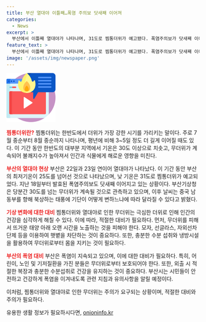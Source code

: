 ```yaml
---
title: 부산 열대야 이틀째…폭염 주의보 닷새째 이어져
categories:
  - News
excerpt: >
  부산에서 이틀째 열대야가 나타나며, 31도로 찜통더위가 예고됐다. 폭염주의보가 닷새째 이어지고, 당분간 30도를 넘는 무더위가 계속될 전망이다. 25일까지 더위가 이어질 것으로 예상되며, 이후 날씨는 태풍의 영향으로 변할 수 있다.
feature_text: >
  부산에서 이틀째 열대야가 나타나며, 31도로 찜통더위가 예고됐다. 폭염주의보가 닷새째 이어지고, 당분간 30도를 넘는 무더위가 계속될 전망이다. 25일까지 더위가 이어질 것으로 예상되며, 이후 날씨는 태풍의 영향으로 변할 수 있다.
image: '/assets/img/newspaper.png'
---
```


<p><img src="/assets/img/news.png" alt="rentncar 속보" /></p>

<p><b><span style="color: #ee2323;">찜통더위란?</span></b>
찜통더위는 한반도에서 더위가 가장 강한 시기를 가리키는 말이다. 주로 7월 중순부터 8월 중순까지 나타나며, 평년에 비해 3~5일 정도 더 길게 이어질 때도 있다. 이 기간 동안 한반도의 대부분 지역에서 기온은 30도 이상으로 치솟고, 무더위가 계속되어 불쾌지수가 높아져서 인간과 식물에게 해로운 영향을 미친다.</p>

<p><b><span style="color: #ee2323;">부산의 열대야 현상</span></b>
부산은 22일과 23일 연이어 열대야가 나타났다. 이 기간 동안 부산의 최저기온이 25도를 넘어선 것으로 나타났으며, 낮 기온은 31도로 찜통더위가 예고되었다. 지난 18일부터 발효된 폭염주의보도 닷새째 이어지고 있는 상황이다. 부산기상청은 당분간 30도를 넘는 무더위가 계속될 것으로 관측하고 있으며, 이후 날씨는 중국 남동부를 향해 북상하는 태풍에 기단이 어떻게 변하느냐에 따라 달라질 수 있다고 밝혔다.</p>

<p><b><span style="color: #ee2323;">기상 변화에 대한 대비</span></b>
찜통더위와 열대야로 인한 무더위는 극심한 더위로 인해 인간의 건강을 심각하게 해칠 수 있다. 이에 따라, 적절한 대비가 필요하다. 먼저, 무더위를 피해서 뜨거운 태양 아래 오랜 시간을 노출하는 것을 피해야 한다. 모자, 선글라스, 자외선차단제 등을 이용하여 햇볕을 차단하는 것이 중요하다. 또한, 충분한 수분 섭취와 냉방시설을 활용하여 무더위로부터 몸을 지키는 것이 필요하다.</p>

<p><b><span style="color: #ee2323;">부산의 폭염 대비</span></b>
부산은 폭염이 지속되고 있으며, 이에 대한 대비가 필요하다. 특히, 어린이, 노인 및 기저질환을 가진 분들은 무더위로부터 보호되어야 한다. 또한, 외출 시 적절한 복장과 충분한 수분섭취로 건강을 유지하는 것이 중요하다. 부산시는 시민들이 안전하고 건강하게 폭염을 이겨내도록 관련 지침과 유의사항을 알릴 예정이다.</p>

<p>이처럼, 찜통더위와 열대야로 인한 무더위는 주의가 요구되는 상황이며, 적절한 대비와 주의가 필요하다.</p>
유용한 생활 정보가 필요하시다면, <a href="https://onioninfo.kr" rel="dofollow">onioninfo.kr</a>


